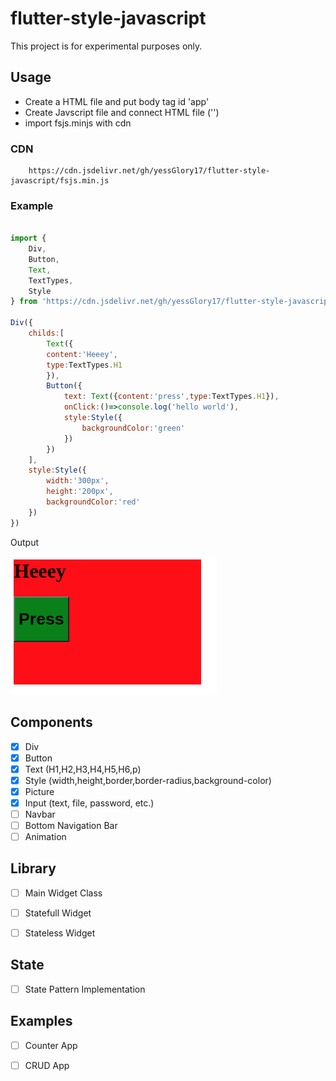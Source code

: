 # flutter-style-javascript

 This project is for experimental purposes only.

## Usage

- Create a HTML file and put body tag id 'app'
- Create Javscript file and connect HTML file ('<script src="main.js" type="module"></script>')
- import fsjs.minjs with cdn
### CDN

``` 
    https://cdn.jsdelivr.net/gh/yessGlory17/flutter-style-javascript/fsjs.min.js
```

### Example

```js 

import {
    Div,
    Button,
    Text,
    TextTypes,
    Style
} from 'https://cdn.jsdelivr.net/gh/yessGlory17/flutter-style-javascript/fsjs.min.js';

Div({
    childs:[
        Text({
        content:'Heeey',
        type:TextTypes.H1
        }),
        Button({
            text: Text({content:'press',type:TextTypes.H1}),
            onClick:()=>console.log('hello world'),
            style:Style({
                backgroundColor:'green'
            })
        })
    ],
    style:Style({
        width:'300px',
        height:'200px',
        backgroundColor:'red'
    })
})

```

Output

![Example 1](/ss/ss1.png)

## Components

- [x] Div
- [x] Button
- [x] Text (H1,H2,H3,H4,H5,H6,p)
- [x] Style (width,height,border,border-radius,background-color)
- [x] Picture
- [x] Input (text, file, password, etc.)
- [ ] Navbar
- [ ] Bottom Navigation Bar
- [ ] Animation

## Library
- [ ] Main Widget Class
- [ ] Statefull Widget
- [ ] Stateless Widget


## State
- [ ] State Pattern Implementation


## Examples
- [ ] Counter App
- [ ] CRUD App







